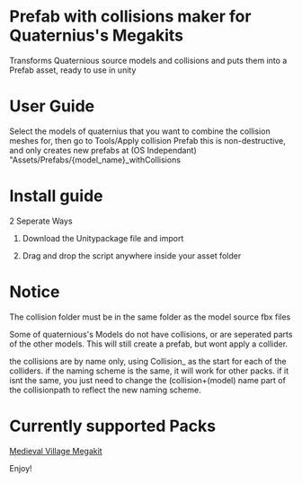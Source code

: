 # Prefab with collisions maker for Quaternius's Megakits


Transforms Quaternious source models and collisions and puts them into a Prefab asset, ready to use in unity

# User Guide

Select the models of quaternius that you want to combine the collision meshes for, then go to Tools/Apply collision Prefab
this is non-destructive, and only creates new prefabs at (OS Independant) "Assets/Prefabs/{model_name}_withCollisions

# Install guide

2 Seperate Ways

1. Download the Unitypackage file and import

2. Drag and drop the script anywhere inside your asset folder


# Notice 

The collision folder must be in the same folder as the model source fbx files

Some of quaternious's Models do not have collisions, or are seperated parts of the other models. This will still create a prefab, but wont apply a collider. 

the collisions are by name only, using Collision_ as the start for each of the colliders. if the naming scheme is the same, it will work for other packs.
if it isnt the same, you just need to change the (collision+(model) name part of the collisionpath to reflect the new naming scheme.


# Currently supported Packs

[Medieval Village Megakit](https://quaternius.com/packs/medievalvillagemegakit.html)



Enjoy!
